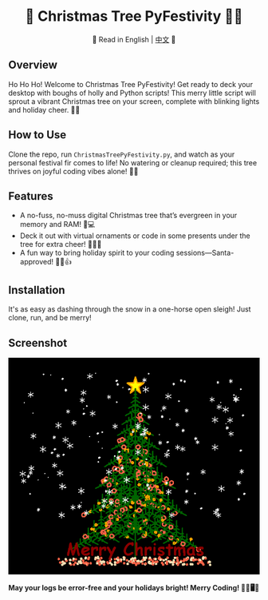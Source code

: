 <div align="center">

# 🎄 Christmas Tree PyFestivity 🎉🐍

📜 Read in English | [中文](README.zh.md) 📜

</div>

## Overview
Ho Ho Ho! Welcome to Christmas Tree PyFestivity! Get ready to deck your desktop with boughs of holly and Python scripts! This merry little script will sprout a vibrant Christmas tree on your screen, complete with blinking lights and holiday cheer. 🌟✨

## How to Use
Clone the repo, run `ChristmasTreePyFestivity.py`, and watch as your personal festival fir comes to life! No watering or cleanup required; this tree thrives on joyful coding vibes alone! 🌲💧

## Features
- A no-fuss, no-muss digital Christmas tree that’s evergreen in your memory and RAM! 🎄💻
- Deck it out with virtual ornaments or code in some presents under the tree for extra cheer! 🎁👨‍💻
- A fun way to bring holiday spirit to your coding sessions—Santa-approved! 🎅🏻👍

## Installation
It's as easy as dashing through the snow in a one-horse open sleigh! Just clone, run, and be merry!

## Screenshot
![Christmas Tree PyFestivity PNG](./ChristmasTreePyFestivity.png)

**May your logs be error-free and your holidays bright! Merry Coding! 🎅🏻🖥️🎉**
